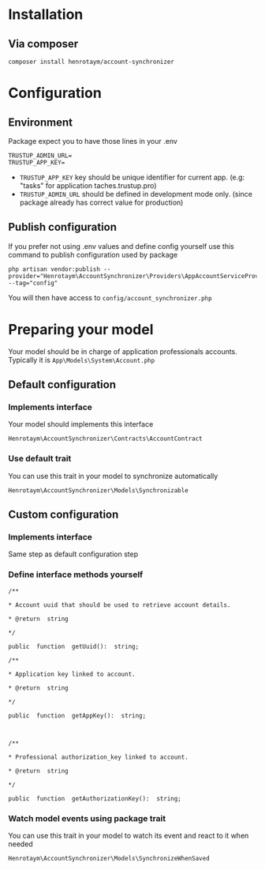 # Installation

## Via composer

    composer install henrotaym/account-synchronizer


# Configuration

## Environment

Package expect you to have those lines in your .env

    TRUSTUP_ADMIN_URL=
    TRUSTUP_APP_KEY=
 

 - `TRUSTUP_APP_KEY` key should be unique identifier for current app. (e.g: "tasks" for application taches.trustup.pro)
 - `TRUSTUP_ADMIN_URL` should be defined in development mode only. (since package already has correct value for production)
 
## Publish configuration

If you prefer not using .env values and define config yourself use this command to publish configuration used by package

    php artisan vendor:publish --provider="Henrotaym\AccountSynchronizer\Providers\AppAccountServiceProvider" --tag="config"
You will then have access to `config/account_synchronizer.php`

# Preparing your model
Your model should be in charge of application professionals accounts. Typically it is `App\Models\System\Account.php`

## Default configuration

### Implements interface
Your model should implements this interface

    Henrotaym\AccountSynchronizer\Contracts\AccountContract

### Use default trait

You can use this trait in your model to synchronize automatically

    Henrotaym\AccountSynchronizer\Models\Synchronizable

## Custom configuration

### Implements interface

Same step as default configuration step

### Define interface methods yourself
    /**
    
    * Account uuid that should be used to retrieve account details.
    
    * @return  string
    
    */
    
    public  function  getUuid():  string;
    
    /**
    
    * Application key linked to account.
    
    * @return  string
    
    */
    
    public  function  getAppKey():  string;
    
      
    
    /**
    
    * Professional authorization_key linked to account.
    
    * @return  string
    
    */
    
    public  function  getAuthorizationKey():  string;

### Watch model events using package trait

You can use this trait in your model to watch its event and react to it when needed

    Henrotaym\AccountSynchronizer\Models\SynchronizeWhenSaved